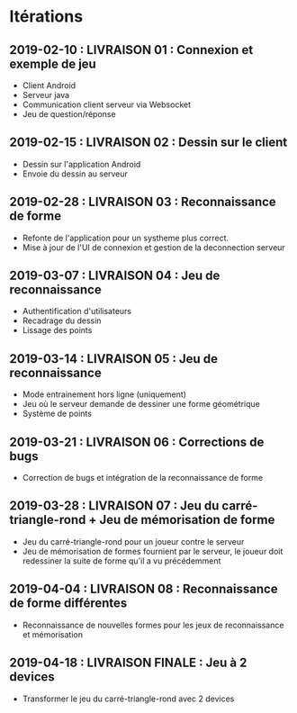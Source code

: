 ﻿# Itérations


## 2019-02-10 : LIVRAISON 01 : Connexion et exemple de jeu

- Client Android 
- Serveur java
- Communication client serveur via Websocket
- Jeu de question/réponse


## 2019-02-15 : LIVRAISON 02 : Dessin sur le client

- Dessin sur l'application Android
- Envoie du dessin au serveur


## 2019-02-28 : LIVRAISON 03 : Reconnaissance de forme

- Refonte de l'application pour un systheme plus correct.
- Mise à jour de l'UI de connexion et gestion de la deconnection serveur

## 2019-03-07 : LIVRAISON 04 : Jeu de reconnaissance

- Authentification d'utilisateurs
- Recadrage du dessin
- Lissage des points

## 2019-03-14 : LIVRAISON 05 : Jeu de reconnaissance

- Mode entrainement hors ligne (uniquement)
- Jeu où le serveur demande de dessiner une forme géométrique
- Système de points

## 2019-03-21 : LIVRAISON 06 : Corrections de bugs

- Correction de bugs et intégration de la reconnaissance de forme

## 2019-03-28 : LIVRAISON 07 : Jeu du carré-triangle-rond + Jeu de mémorisation de forme

- Jeu du carré-triangle-rond pour un joueur contre le serveur
- Jeu de mémorisation de formes fournient par le serveur, le joueur doit redessiner la suite de forme qu'il a vu précédemment


## 2019-04-04 : LIVRAISON 08 : Reconnaissance de forme différentes

- Reconnaissance de nouvelles formes pour les jeux de reconnaissance et mémorisation


## 2019-04-18 : LIVRAISON FINALE : Jeu à 2 devices

- Transformer  le jeu du carré-triangle-rond avec 2 devices
